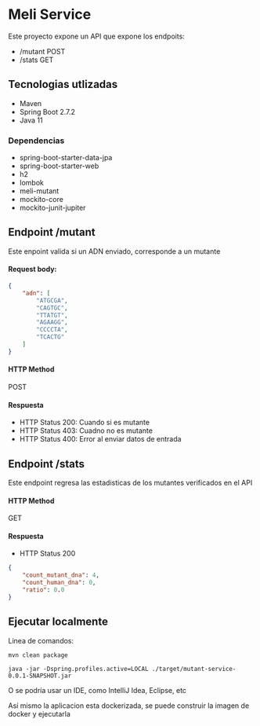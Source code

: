 
# Meli Service

Este proyecto expone un API que expone los endpoits:

- /mutant POST
- /stats GET

## Tecnologias utlizadas

- Maven
- Spring Boot 2.7.2
- Java 11

### Dependencias
- spring-boot-starter-data-jpa
- spring-boot-starter-web
- h2
- lombok
- meli-mutant
- mockito-core
- mockito-junit-jupiter


## Endpoint /mutant

Este enpoint valida si un ADN enviado, corresponde a un mutante

#### Request body:

```json
{
    "adn": [
        "ATGCGA",
        "CAGTGC",
        "TTATGT",
        "AGAAGG",
        "CCCCTA",
        "TCACTG"
    ]
}
```

#### HTTP Method

POST

#### Respuesta

- HTTP Status 200: Cuando si es mutante
- HTTP Status 403: Cuadno no es mutante
- HTTP Status 400: Error al enviar datos de entrada

## Endpoint /stats

Este endpoint regresa las estadisticas de los mutantes verificados en el API

#### HTTP Method

GET

#### Respuesta
- HTTP Status 200

```json
{
    "count_mutant_dna": 4,
    "count_human_dna": 0,
    "ratio": 0.0
}
```

## Ejecutar localmente

Linea de comandos:

`mvn clean package`

`java -jar -Dspring.profiles.active=LOCAL ./target/mutant-service-0.0.1-SNAPSHOT.jar`


O se podría usar un IDE, como IntelliJ Idea, Eclipse, etc

Así mismo la aplicacion esta dockerizada, se puede construir la imagen de docker y ejecutarla
